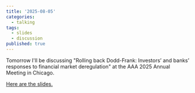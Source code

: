 ```yaml
---
title: '2025-08-05'
categories:
  - talking
tags:
  - slides
  - discussion
published: true
---
```


Tomorrow I'll be discussing "Rolling back Dodd-Frank:
Investors’ and banks’ responses to financial market
deregulation" at the AAA 2025 Annual Meeting in Chicago. 

[Here are the slides.](https://arthurhowardmorris.github.io/assets/slides/aaa2025/slides.pdf) 


